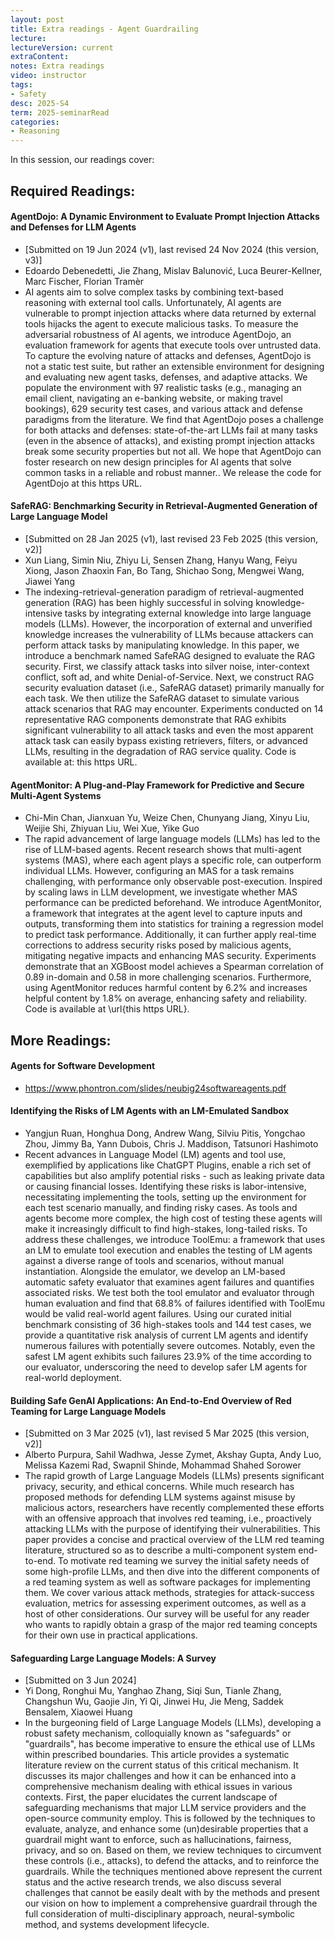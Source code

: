 ```yaml
---
layout: post
title: Extra readings - Agent Guardrailing    
lecture: 
lectureVersion: current
extraContent: 
notes: Extra readings 
video: instructor   
tags:
- Safety
desc: 2025-S4
term: 2025-seminarRead
categories:
- Reasoning
---
```





In this session, our readings cover: 

## Required Readings: 


#### AgentDojo: A Dynamic Environment to Evaluate Prompt Injection Attacks and Defenses for LLM Agents
+ [Submitted on 19 Jun 2024 (v1), last revised 24 Nov 2024 (this version, v3)]
+ Edoardo Debenedetti, Jie Zhang, Mislav Balunović, Luca Beurer-Kellner, Marc Fischer, Florian Tramèr
+ AI agents aim to solve complex tasks by combining text-based reasoning with external tool calls. Unfortunately, AI agents are vulnerable to prompt injection attacks where data returned by external tools hijacks the agent to execute malicious tasks. To measure the adversarial robustness of AI agents, we introduce AgentDojo, an evaluation framework for agents that execute tools over untrusted data. To capture the evolving nature of attacks and defenses, AgentDojo is not a static test suite, but rather an extensible environment for designing and evaluating new agent tasks, defenses, and adaptive attacks. We populate the environment with 97 realistic tasks (e.g., managing an email client, navigating an e-banking website, or making travel bookings), 629 security test cases, and various attack and defense paradigms from the literature. We find that AgentDojo poses a challenge for both attacks and defenses: state-of-the-art LLMs fail at many tasks (even in the absence of attacks), and existing prompt injection attacks break some security properties but not all. We hope that AgentDojo can foster research on new design principles for AI agents that solve common tasks in a reliable and robust manner.. We release the code for AgentDojo at this https URL.



#### SafeRAG: Benchmarking Security in Retrieval-Augmented Generation of Large Language Model
+ [Submitted on 28 Jan 2025 (v1), last revised 23 Feb 2025 (this version, v2)]
+ Xun Liang, Simin Niu, Zhiyu Li, Sensen Zhang, Hanyu Wang, Feiyu Xiong, Jason Zhaoxin Fan, Bo Tang, Shichao Song, Mengwei Wang, Jiawei Yang
+ The indexing-retrieval-generation paradigm of retrieval-augmented generation (RAG) has been highly successful in solving knowledge-intensive tasks by integrating external knowledge into large language models (LLMs). However, the incorporation of external and unverified knowledge increases the vulnerability of LLMs because attackers can perform attack tasks by manipulating knowledge. In this paper, we introduce a benchmark named SafeRAG designed to evaluate the RAG security. First, we classify attack tasks into silver noise, inter-context conflict, soft ad, and white Denial-of-Service. Next, we construct RAG security evaluation dataset (i.e., SafeRAG dataset) primarily manually for each task. We then utilize the SafeRAG dataset to simulate various attack scenarios that RAG may encounter. Experiments conducted on 14 representative RAG components demonstrate that RAG exhibits significant vulnerability to all attack tasks and even the most apparent attack task can easily bypass existing retrievers, filters, or advanced LLMs, resulting in the degradation of RAG service quality. Code is available at: this https URL.


#### AgentMonitor: A Plug-and-Play Framework for Predictive and Secure Multi-Agent Systems
+ Chi-Min Chan, Jianxuan Yu, Weize Chen, Chunyang Jiang, Xinyu Liu, Weijie Shi, Zhiyuan Liu, Wei Xue, Yike Guo
+ The rapid advancement of large language models (LLMs) has led to the rise of LLM-based agents. Recent research shows that multi-agent systems (MAS), where each agent plays a specific role, can outperform individual LLMs. However, configuring an MAS for a task remains challenging, with performance only observable post-execution. Inspired by scaling laws in LLM development, we investigate whether MAS performance can be predicted beforehand. We introduce AgentMonitor, a framework that integrates at the agent level to capture inputs and outputs, transforming them into statistics for training a regression model to predict task performance. Additionally, it can further apply real-time corrections to address security risks posed by malicious agents, mitigating negative impacts and enhancing MAS security. Experiments demonstrate that an XGBoost model achieves a Spearman correlation of 0.89 in-domain and 0.58 in more challenging scenarios. Furthermore, using AgentMonitor reduces harmful content by 6.2% and increases helpful content by 1.8% on average, enhancing safety and reliability. Code is available at \url{this https URL}.



## More Readings: 


#### Agents for Software Development
+ https://www.phontron.com/slides/neubig24softwareagents.pdf


#### Identifying the Risks of LM Agents with an LM-Emulated Sandbox
+ Yangjun Ruan, Honghua Dong, Andrew Wang, Silviu Pitis, Yongchao Zhou, Jimmy Ba, Yann Dubois, Chris J. Maddison, Tatsunori Hashimoto
+ Recent advances in Language Model (LM) agents and tool use, exemplified by applications like ChatGPT Plugins, enable a rich set of capabilities but also amplify potential risks - such as leaking private data or causing financial losses. Identifying these risks is labor-intensive, necessitating implementing the tools, setting up the environment for each test scenario manually, and finding risky cases. As tools and agents become more complex, the high cost of testing these agents will make it increasingly difficult to find high-stakes, long-tailed risks. To address these challenges, we introduce ToolEmu: a framework that uses an LM to emulate tool execution and enables the testing of LM agents against a diverse range of tools and scenarios, without manual instantiation. Alongside the emulator, we develop an LM-based automatic safety evaluator that examines agent failures and quantifies associated risks. We test both the tool emulator and evaluator through human evaluation and find that 68.8% of failures identified with ToolEmu would be valid real-world agent failures. Using our curated initial benchmark consisting of 36 high-stakes tools and 144 test cases, we provide a quantitative risk analysis of current LM agents and identify numerous failures with potentially severe outcomes. Notably, even the safest LM agent exhibits such failures 23.9% of the time according to our evaluator, underscoring the need to develop safer LM agents for real-world deployment.


#### Building Safe GenAI Applications: An End-to-End Overview of Red Teaming for Large Language Models
+ [Submitted on 3 Mar 2025 (v1), last revised 5 Mar 2025 (this version, v2)]
+ Alberto Purpura, Sahil Wadhwa, Jesse Zymet, Akshay Gupta, Andy Luo, Melissa Kazemi Rad, Swapnil Shinde, Mohammad Shahed Sorower
+ The rapid growth of Large Language Models (LLMs) presents significant privacy, security, and ethical concerns. While much research has proposed methods for defending LLM systems against misuse by malicious actors, researchers have recently complemented these efforts with an offensive approach that involves red teaming, i.e., proactively attacking LLMs with the purpose of identifying their vulnerabilities. This paper provides a concise and practical overview of the LLM red teaming literature, structured so as to describe a multi-component system end-to-end. To motivate red teaming we survey the initial safety needs of some high-profile LLMs, and then dive into the different components of a red teaming system as well as software packages for implementing them. We cover various attack methods, strategies for attack-success evaluation, metrics for assessing experiment outcomes, as well as a host of other considerations. Our survey will be useful for any reader who wants to rapidly obtain a grasp of the major red teaming concepts for their own use in practical applications.



#### Safeguarding Large Language Models: A Survey
+ [Submitted on 3 Jun 2024]
+ Yi Dong, Ronghui Mu, Yanghao Zhang, Siqi Sun, Tianle Zhang, Changshun Wu, Gaojie Jin, Yi Qi, Jinwei Hu, Jie Meng, Saddek Bensalem, Xiaowei Huang
+ In the burgeoning field of Large Language Models (LLMs), developing a robust safety mechanism, colloquially known as "safeguards" or "guardrails", has become imperative to ensure the ethical use of LLMs within prescribed boundaries. This article provides a systematic literature review on the current status of this critical mechanism. It discusses its major challenges and how it can be enhanced into a comprehensive mechanism dealing with ethical issues in various contexts. First, the paper elucidates the current landscape of safeguarding mechanisms that major LLM service providers and the open-source community employ. This is followed by the techniques to evaluate, analyze, and enhance some (un)desirable properties that a guardrail might want to enforce, such as hallucinations, fairness, privacy, and so on. Based on them, we review techniques to circumvent these controls (i.e., attacks), to defend the attacks, and to reinforce the guardrails. While the techniques mentioned above represent the current status and the active research trends, we also discuss several challenges that cannot be easily dealt with by the methods and present our vision on how to implement a comprehensive guardrail through the full consideration of multi-disciplinary approach, neural-symbolic method, and systems development lifecycle.

